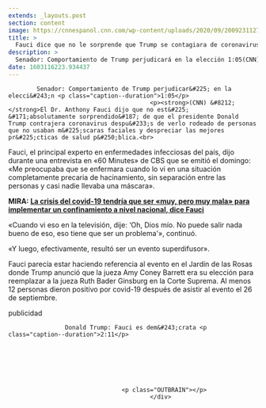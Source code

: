 ```yaml
--- 
extends: _layouts.post 
section: content 
image: https://cnnespanol.cnn.com/wp-content/uploads/2020/09/200923112737-01-senate-coronavirus-hearing-0923-fauci-full-169.jpg?quality=100&strip=info 
title: > 
  Fauci dice que no le sorprende que Trump se contagiara de coronavirus 
description: > 
  Senador: Comportamiento de Trump perjudicará en la elección 1:05(CNN) — El Dr. Anthony Fauci dijo que no está «absolutamente sorprendido» de que el presidente Donald Trump contrajera coronavirus después de verlo rodeado de personas que no usaban máscaras faciales y despreciar las mejores prácticas de salud pública.MIRA: La crisis del covid-19 tendría que ser «muy, pero muy mala» para implementar un confinamiento a nivel nacional, dice Fauci«Cuando vi eso en la televisión, dije: ‘Oh, Dios mío.No puede salir nada bueno de eso, eso tiene que ser un problema'», continuó.Fauci parecía estar haciendo referencia al evento en el Jardín de las Rosas donde Trump anunció que la jueza Amy Coney Barrett era su elección para reemplazar a la jueza Ruth Bader Ginsburg en la Corte Suprema.Al menos 12 personas dieron positivo por covid-19 después de asistir al evento el 26 de septiembre. 
date: 1603116223.934437 
--- 
```

<div><p class="share follow flush-left invisible">
	</p>
																	<p id="fave-video1" class="first"></p>
					 
			Senador: Comportamiento de Trump perjudicar&#225; en la elecci&#243;n <p class="caption--duration">1:05</p>
											<p><strong>(CNN) &#8212; </strong>El Dr. Anthony Fauci dijo que no est&#225; &#171;absolutamente sorprendido&#187; de que el presidente Donald Trump contrajera coronavirus despu&#233;s de verlo rodeado de personas que no usaban m&#225;scaras faciales y despreciar las mejores pr&#225;cticas de salud p&#250;blica.<br>
</p>
<p>Fauci, el principal experto en enfermedades infecciosas del pa&#237;s, dijo durante una entrevista en &#171;60 Minutes&#187; de CBS que se emiti&#243; el domingo: &#171;Me preocupaba que se enfermara cuando lo vi en una situaci&#243;n completamente precaria de hacinamiento, sin separaci&#243;n entre las personas y casi nadie llevaba una m&#225;scara&#187;.</p>
<p><strong>MIRA:&#160;<a href="https://cnnespanol.cnn.com/2020/10/19/la-crisis-del-covid-19-tendria-que-ser-muy-pero-muy-mala-para-implementar-un-bloqueo-nacional-en-ee-uu-dice-fauci/">La crisis del covid-19 tendr&#237;a que ser &#171;muy, pero muy mala&#187; para implementar un confinamiento a nivel nacional, dice Fauci</a></strong></p><p id="ad_nat_btf_01" class="cnn_adtag cnn_adtag--dfp"></p><p>&#171;Cuando vi eso en la televisi&#243;n, dije: &#8216;Oh, Dios m&#237;o. No puede salir nada bueno de eso, eso tiene que ser un problema'&#187;, continu&#243;.</p>
<p>&#171;Y luego, efectivamente, result&#243; ser un evento superdifusor&#187;.</p>
<p>Fauci parec&#237;a estar haciendo referencia al evento en el Jard&#237;n de las Rosas donde Trump anunci&#243; que la jueza Amy Coney Barrett era su elecci&#243;n para reemplazar a la jueza Ruth Bader Ginsburg en la Corte Suprema. Al menos 12 personas dieron positivo por covid-19 despu&#233;s de asistir al evento el 26 de septiembre.</p><p class="ad-heading-text">publicidad</p><p id="ad_out_vid_01" class="ad"></p><p id="fave-video2" class="not-first"></p>
						 
					Donald Trump: Fauci es dem&#243;crata <p class="caption--duration">2:11</p>
									
									

									
									

									
									<p class="OUTBRAIN"></p>
											</div>
